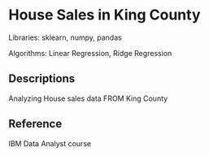 
# House Sales in King County
Libraries: sklearn, numpy, pandas

Algorithms:
Linear Regression, Ridge Regression
## Descriptions
Analyzing House sales data FROM King County
## Reference

IBM Data Analyst course